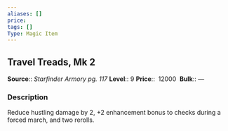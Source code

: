 ```yaml
---
aliases: []
price: 
tags: []
Type: Magic Item
---
```


## Travel Treads, Mk 2

**Source**:: _Starfinder Armory pg. 117_
**Level**:: 9
**Price**::  12000 
**Bulk**:: —

### Description

Reduce hustling damage by 2, +2 enhancement bonus to checks during a forced march, and two rerolls.
